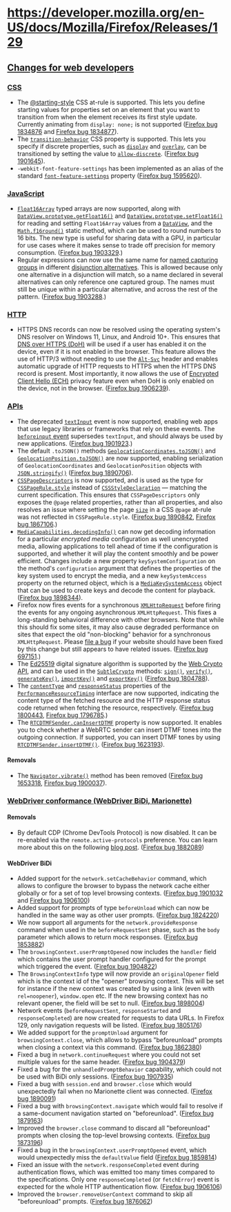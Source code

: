 # https://developer.mozilla.org/en-US/docs/Mozilla/Firefox/Releases/129

## [Changes for web developers](#changes_for_web_developers)

### [CSS](#css)

*   The [@starting-style](https://developer.mozilla.org/en-US/docs/Web/CSS/@starting-style) CSS at-rule is supported. This lets you define starting values for properties set on an element that you want to transition from when the element receives its first style update. Currently animating from `display: none;` is not supported ([Firefox bug 1834876](https://bugzil.la/1834876) and [Firefox bug 1834877](https://bugzil.la/1834877)).
*   The [`transition-behavior`](https://developer.mozilla.org/en-US/docs/Web/CSS/transition-behavior) CSS property is supported. This lets you specify if discrete properties, such as [`display`](https://developer.mozilla.org/en-US/docs/Web/CSS/display) and [`overlay`](https://developer.mozilla.org/en-US/docs/Web/CSS/overlay), can be transitioned by setting the value to [`allow-discrete`](https://developer.mozilla.org/en-US/docs/Web/CSS/transition-behavior#allow-discrete). ([Firefox bug 1901645](https://bugzil.la/1901645)).
*   `-webkit-font-feature-settings` has been implemented as an alias of the standard [`font-feature-settings`](https://developer.mozilla.org/en-US/docs/Web/CSS/font-feature-settings) property ([Firefox bug 1595620](https://bugzil.la/1595620)).

### [JavaScript](#javascript)

*   [`Float16Array`](https://developer.mozilla.org/en-US/docs/Web/JavaScript/Reference/Global_Objects/Float16Array) typed arrays are now supported, along with [`DataView.prototype.getFloat16()`](https://developer.mozilla.org/en-US/docs/Web/JavaScript/Reference/Global_Objects/DataView/getFloat16) and [`DataView.prototype.setFloat16()`](https://developer.mozilla.org/en-US/docs/Web/JavaScript/Reference/Global_Objects/DataView/setFloat16) for reading and setting `Float16Array` values from a [`DataView`](https://developer.mozilla.org/en-US/docs/Web/JavaScript/Reference/Global_Objects/DataView), and the [`Math.f16round()`](https://developer.mozilla.org/en-US/docs/Web/JavaScript/Reference/Global_Objects/Math/f16round) static method, which can be used to round numbers to 16 bits. The new type is useful for sharing data with a GPU, in particular for use cases where it makes sense to trade off precision for memory consumption. ([Firefox bug 1903329](https://bugzil.la/1903329).)
*   Regular expressions can now use the same name for [named capturing groups](https://developer.mozilla.org/en-US/docs/Web/JavaScript/Reference/Regular_expressions/Named_capturing_group) in different [disjunction alternatives](https://developer.mozilla.org/en-US/docs/Web/JavaScript/Reference/Regular_expressions/Disjunction). This is allowed because only one alternative in a disjunction will match, so a name declared in several alternatives can only reference one captured group. The names must still be unique within a particular alternative, and across the rest of the pattern. ([Firefox bug 1903288](https://bugzil.la/1903288).)

### [HTTP](#http)

*   HTTPS DNS records can now be resolved using the operating system's DNS resolver on Windows 11, Linux, and Android 10+. This ensures that [DNS over HTTPS (DoH)](https://support.mozilla.org/en-US/kb/dns-over-https-doh-faqs) will be used if a user has enabled it on the device, even if it is not enabled in the browser. This feature allows the use of HTTP/3 without needing to use the [`Alt-Svc`](https://developer.mozilla.org/en-US/docs/Web/HTTP/Reference/Headers/Alt-Svc) header and enables automatic upgrade of HTTP requests to HTTPS when the HTTPS DNS record is present. Most importantly, it now allows the use of [Encrypted Client Hello (ECH)](https://support.mozilla.org/en-US/kb/faq-encrypted-client-hello) privacy feature even when DoH is only enabled on the device, not in the browser. ([Firefox bug 1906239](https://bugzil.la/1906239)).

### [APIs](#apis)

*   The deprecated [`textInput`](https://developer.mozilla.org/en-US/docs/Web/API/TextEvent "textInput") event is now supported, enabling web apps that use legacy libraries or frameworks that rely on these events. The [`beforeinput` event](https://developer.mozilla.org/en-US/docs/Web/API/Element/beforeinput_event) supersedes `textInput`, and should always be used by new applications. ([Firefox bug 1901923](https://bugzil.la/1901923).)
*   The default `.toJSON()` methods [`GeolocationCoordinates.toJSON()`](https://developer.mozilla.org/en-US/docs/Web/API/GeolocationCoordinates/toJSON) and [`GeolocationPosition.toJSON()`](https://developer.mozilla.org/en-US/docs/Web/API/GeolocationPosition/toJSON) are now supported, enabling serialization of `GeolocationCoordinates` and `GeolocationPosition` objects with [`JSON.stringify()`](https://developer.mozilla.org/en-US/docs/Web/JavaScript/Reference/Global_Objects/JSON/stringify) ([Firefox bug 1890706](https://bugzil.la/1890706)).
*   [`CSSPageDescriptors`](https://developer.mozilla.org/en-US/docs/Web/API/CSSPageDescriptors) is now supported, and is used as the type for [`CSSPageRule.style`](https://developer.mozilla.org/en-US/docs/Web/API/CSSPageRule/style) instead of [`CSSStyleDeclaration`](https://developer.mozilla.org/en-US/docs/Web/API/CSSStyleDeclaration) — matching the current specification. This ensures that `CSSPageDescriptors` only exposes the `@page` related properties, rather than all properties, and also resolves an issue where setting the page [`size`](https://developer.mozilla.org/en-US/docs/Web/CSS/@page/size) in a CSS `@page` at-rule was not reflected in `CSSPageRule.style`. ([Firefox bug 1890842](https://bugzil.la/1890842), [Firefox bug 1867106](https://bugzil.la/1867106).)
*   [`MediaCapabilities.decodingInfo()`](https://developer.mozilla.org/en-US/docs/Web/API/MediaCapabilities/decodingInfo) can now get decoding information for a particular _encrypted media_ configuration as well unencrypted media, allowing applications to tell ahead of time if the configuration is supported, and whether it will play the content smoothly and be power efficient. Changes include a new property `keySystemConfiguration` on the method's `configuration` argument that defines the properties of the key system used to encrypt the media, and a new `keySystemAccess` property on the returned object, which is a [`MediaKeySystemAccess`](https://developer.mozilla.org/en-US/docs/Web/API/MediaKeySystemAccess) object that can be used to create keys and decode the content for playback. ([Firefox bug 1898344](https://bugzil.la/1898344)).
*   Firefox now fires events for a synchronous [`XMLHttpRequest`](https://developer.mozilla.org/en-US/docs/Web/API/XMLHttpRequest) before firing the events for any ongoing asynchronous `XMLHttpRequest`. This fixes a long-standing behavioral difference with other browsers. Note that while this should fix some sites, it may also cause degraded performance on sites that expect the old "non-blocking" behavior for a synchronous `XMLHttpRequest`. Please [file a bug](https://bugzil.la/) if your website should have been fixed by this change but still appears to have related issues. ([Firefox bug 697151](https://bugzil.la/697151).)
*   The [Ed25519](https://developer.mozilla.org/en-US/docs/Web/API/SubtleCrypto/sign#ed25519) digital signature algorithm is supported by the [Web Crypto API](https://developer.mozilla.org/en-US/docs/Web/API/Web_Crypto_API), and can be used in the [`SubtleCrypto`](https://developer.mozilla.org/en-US/docs/Web/API/SubtleCrypto) methods: [`sign()`](https://developer.mozilla.org/en-US/docs/Web/API/SubtleCrypto/sign "sign()"), [`verify()`](https://developer.mozilla.org/en-US/docs/Web/API/SubtleCrypto/verify "verify()"), [`generateKey()`](https://developer.mozilla.org/en-US/docs/Web/API/SubtleCrypto/generateKey "generateKey()"), [`importKey()`](https://developer.mozilla.org/en-US/docs/Web/API/SubtleCrypto/importKey "importKey()") and [`exportKey()`](https://developer.mozilla.org/en-US/docs/Web/API/SubtleCrypto/exportKey "exportKey()") ([Firefox bug 1804788](https://bugzil.la/1804788)).
*   The [`contentType`](https://developer.mozilla.org/en-US/docs/Web/API/PerformanceResourceTiming/contentType "contentType") and [`responseStatus`](https://developer.mozilla.org/en-US/docs/Web/API/PerformanceResourceTiming/responseStatus "responseStatus") properties of the [`PerformanceResourceTiming`](https://developer.mozilla.org/en-US/docs/Web/API/PerformanceResourceTiming) interface are now supported, indicating the content type of the fetched resource and the HTTP response status code returned when fetching the resource, respectively. ([Firefox bug 1800443](https://bugzil.la/1800443), [Firefox bug 1796785](https://bugzil.la/1796785).)
*   The [`RTCDTMFSender.canInsertDTMF`](https://developer.mozilla.org/en-US/docs/Web/API/RTCDTMFSender/canInsertDTMF) property is now supported. It enables you to check whether a WebRTC sender can insert DTMF tones into the outgoing connection. If supported, you can insert DTMF tones by using [`RTCDTMFSender.insertDTMF()`](https://developer.mozilla.org/en-US/docs/Web/API/RTCDTMFSender/insertDTMF). ([Firefox bug 1623193](https://bugzil.la/1623193)).

#### Removals

*   The [`Navigator.vibrate()`](https://developer.mozilla.org/en-US/docs/Web/API/Navigator/vibrate) method has been removed ([Firefox bug 1653318](https://bugzil.la/1653318), [Firefox bug 1900037](https://bugzil.la/1900037)).

### [WebDriver conformance (WebDriver BiDi, Marionette)](#webdriver_conformance_webdriver_bidi_marionette)

#### Removals

*   By default CDP (Chrome DevTools Protocol) is now disabled. It can be re-enabled via the `remote.active-protocols` preference. You can learn more about this on the following [blog post](https://fxdx.dev/deprecating-cdp-support-in-firefox-embracing-the-future-with-webdriver-bidi/). ([Firefox bug 1882089](https://bugzil.la/1882089))

#### WebDriver BiDi

*   Added support for the `network.setCacheBehavior` command, which allows to configure the browser to bypass the network cache either globally or for a set of top level browsing contexts. ([Firefox bug 1901032](https://bugzil.la/1901032) and [Firefox bug 1906100](https://bugzil.la/1906100))
*   Added support for prompts of type `beforeUnload` which can now be handled in the same way as other user prompts. ([Firefox bug 1824220](https://bugzil.la/1824220))
*   We now support all arguments for the `network.provideResponse` command when used in the `beforeRequestSent` phase, such as the `body` parameter which allows to return mock responses. ([Firefox bug 1853882](https://bugzil.la/1853882))
*   The `browsingContext.userPromptOpened` now includes the `handler` field which contains the user prompt handler configured for the prompt which triggered the event. ([Firefox bug 1904822](https://bugzil.la/1904822))
*   The `BrowsingContextInfo` type will now provide an `originalOpener` field which is the context id of the "opener" browsing context. This will be set for instance if the new context was created by using a link (even with `rel=noopener`), `window.open` etc. If the new browsing context has no relevant opener, the field will be set to null. ([Firefox bug 1898004](https://bugzil.la/1898004))
*   Network events (`beforeRequestSent`, `responseStarted` and `responseCompleted`) are now created for requests to data URLs. In Firefox 129, only navigation requests will be listed. ([Firefox bug 1805176](https://bugzil.la/1805176))
*   We added support for the `promptUnload` argument for `browsingContext.close`, which allows to bypass "beforeunload" prompts when closing a context via this command. ([Firefox bug 1862380](https://bugzil.la/1862380))
*   Fixed a bug in `network.continueRequest` where you could not set multiple values for the same header. ([Firefox bug 1904379](https://bugzil.la/1904379))
*   Fixed a bug for the `unhandledPromptBehavior` capability, which could not be used with BiDi only sessions. ([Firefox bug 1907935](https://bugzil.la/1907935))
*   Fixed a bug with `session.end` and `browser.close` which would unexpectedly fail when no Marionette client was connected. ([Firefox bug 1890091](https://bugzil.la/1890091))
*   Fixed a bug with `browsingContext.navigate` which would fail to resolve if a same-document navigation started on "beforeunload". ([Firefox bug 1879163](https://bugzil.la/1879163))
*   Improved the `browser.close` command to discard all "beforeunload" prompts when closing the top-level browsing contexts. ([Firefox bug 1873196](https://bugzil.la/1873196))
*   Fixed a bug in the `browsingContext.userPromptOpened` event, which would unexpectedly miss the `defaultValue` field ([Firefox bug 1859814](https://bugzil.la/1859814))
*   Fixed an issue with the `network.responseCompleted` event during authentication flows, which was emitted too many times compared to the specifications. Only one `responseCompleted` (or `fetchError`) event is expected for the whole HTTP authentication flow. ([Firefox bug 1906106](https://bugzil.la/1906106))
*   Improved the `browser.removeUserContext` command to skip all "beforeunload" prompts. ([Firefox bug 1876062](https://bugzil.la/1876062))